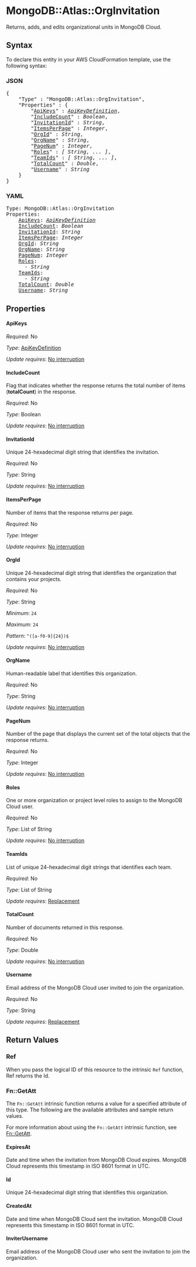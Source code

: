 # MongoDB::Atlas::OrgInvitation

Returns, adds, and edits organizational units in MongoDB Cloud.

## Syntax

To declare this entity in your AWS CloudFormation template, use the following syntax:

### JSON

<pre>
{
    "Type" : "MongoDB::Atlas::OrgInvitation",
    "Properties" : {
        "<a href="#apikeys" title="ApiKeys">ApiKeys</a>" : <i><a href="apikeydefinition.md">ApiKeyDefinition</a></i>,
        "<a href="#includecount" title="IncludeCount">IncludeCount</a>" : <i>Boolean</i>,
        "<a href="#invitationid" title="InvitationId">InvitationId</a>" : <i>String</i>,
        "<a href="#itemsperpage" title="ItemsPerPage">ItemsPerPage</a>" : <i>Integer</i>,
        "<a href="#orgid" title="OrgId">OrgId</a>" : <i>String</i>,
        "<a href="#orgname" title="OrgName">OrgName</a>" : <i>String</i>,
        "<a href="#pagenum" title="PageNum">PageNum</a>" : <i>Integer</i>,
        "<a href="#roles" title="Roles">Roles</a>" : <i>[ String, ... ]</i>,
        "<a href="#teamids" title="TeamIds">TeamIds</a>" : <i>[ String, ... ]</i>,
        "<a href="#totalcount" title="TotalCount">TotalCount</a>" : <i>Double</i>,
        "<a href="#username" title="Username">Username</a>" : <i>String</i>
    }
}
</pre>

### YAML

<pre>
Type: MongoDB::Atlas::OrgInvitation
Properties:
    <a href="#apikeys" title="ApiKeys">ApiKeys</a>: <i><a href="apikeydefinition.md">ApiKeyDefinition</a></i>
    <a href="#includecount" title="IncludeCount">IncludeCount</a>: <i>Boolean</i>
    <a href="#invitationid" title="InvitationId">InvitationId</a>: <i>String</i>
    <a href="#itemsperpage" title="ItemsPerPage">ItemsPerPage</a>: <i>Integer</i>
    <a href="#orgid" title="OrgId">OrgId</a>: <i>String</i>
    <a href="#orgname" title="OrgName">OrgName</a>: <i>String</i>
    <a href="#pagenum" title="PageNum">PageNum</a>: <i>Integer</i>
    <a href="#roles" title="Roles">Roles</a>: <i>
      - String</i>
    <a href="#teamids" title="TeamIds">TeamIds</a>: <i>
      - String</i>
    <a href="#totalcount" title="TotalCount">TotalCount</a>: <i>Double</i>
    <a href="#username" title="Username">Username</a>: <i>String</i>
</pre>

## Properties

#### ApiKeys

_Required_: No

_Type_: <a href="apikeydefinition.md">ApiKeyDefinition</a>

_Update requires_: [No interruption](https://docs.aws.amazon.com/AWSCloudFormation/latest/UserGuide/using-cfn-updating-stacks-update-behaviors.html#update-no-interrupt)

#### IncludeCount

Flag that indicates whether the response returns the total number of items (**totalCount**) in the response.

_Required_: No

_Type_: Boolean

_Update requires_: [No interruption](https://docs.aws.amazon.com/AWSCloudFormation/latest/UserGuide/using-cfn-updating-stacks-update-behaviors.html#update-no-interrupt)

#### InvitationId

Unique 24-hexadecimal digit string that identifies the invitation.

_Required_: No

_Type_: String

_Update requires_: [No interruption](https://docs.aws.amazon.com/AWSCloudFormation/latest/UserGuide/using-cfn-updating-stacks-update-behaviors.html#update-no-interrupt)

#### ItemsPerPage

Number of items that the response returns per page.

_Required_: No

_Type_: Integer

_Update requires_: [No interruption](https://docs.aws.amazon.com/AWSCloudFormation/latest/UserGuide/using-cfn-updating-stacks-update-behaviors.html#update-no-interrupt)

#### OrgId

Unique 24-hexadecimal digit string that identifies the organization that contains your projects.

_Required_: No

_Type_: String

_Minimum_: <code>24</code>

_Maximum_: <code>24</code>

_Pattern_: <code>^([a-f0-9]{24})$</code>

_Update requires_: [No interruption](https://docs.aws.amazon.com/AWSCloudFormation/latest/UserGuide/using-cfn-updating-stacks-update-behaviors.html#update-no-interrupt)

#### OrgName

Human-readable label that identifies this organization.

_Required_: No

_Type_: String

_Update requires_: [No interruption](https://docs.aws.amazon.com/AWSCloudFormation/latest/UserGuide/using-cfn-updating-stacks-update-behaviors.html#update-no-interrupt)

#### PageNum

Number of the page that displays the current set of the total objects that the response returns.

_Required_: No

_Type_: Integer

_Update requires_: [No interruption](https://docs.aws.amazon.com/AWSCloudFormation/latest/UserGuide/using-cfn-updating-stacks-update-behaviors.html#update-no-interrupt)

#### Roles

One or more organization or project level roles to assign to the MongoDB Cloud user.

_Required_: No

_Type_: List of String

_Update requires_: [No interruption](https://docs.aws.amazon.com/AWSCloudFormation/latest/UserGuide/using-cfn-updating-stacks-update-behaviors.html#update-no-interrupt)

#### TeamIds

List of unique 24-hexadecimal digit strings that identifies each team.

_Required_: No

_Type_: List of String

_Update requires_: [Replacement](https://docs.aws.amazon.com/AWSCloudFormation/latest/UserGuide/using-cfn-updating-stacks-update-behaviors.html#update-replacement)

#### TotalCount

Number of documents returned in this response.

_Required_: No

_Type_: Double

_Update requires_: [No interruption](https://docs.aws.amazon.com/AWSCloudFormation/latest/UserGuide/using-cfn-updating-stacks-update-behaviors.html#update-no-interrupt)

#### Username

Email address of the MongoDB Cloud user invited to join the organization.

_Required_: No

_Type_: String

_Update requires_: [Replacement](https://docs.aws.amazon.com/AWSCloudFormation/latest/UserGuide/using-cfn-updating-stacks-update-behaviors.html#update-replacement)

## Return Values

### Ref

When you pass the logical ID of this resource to the intrinsic `Ref` function, Ref returns the Id.

### Fn::GetAtt

The `Fn::GetAtt` intrinsic function returns a value for a specified attribute of this type. The following are the available attributes and sample return values.

For more information about using the `Fn::GetAtt` intrinsic function, see [Fn::GetAtt](https://docs.aws.amazon.com/AWSCloudFormation/latest/UserGuide/intrinsic-function-reference-getatt.html).

#### ExpiresAt

Date and time when the invitation from MongoDB Cloud expires. MongoDB Cloud represents this timestamp in ISO 8601 format in UTC.

#### Id

Unique 24-hexadecimal digit string that identifies this organization.

#### CreatedAt

Date and time when MongoDB Cloud sent the invitation. MongoDB Cloud represents this timestamp in ISO 8601 format in UTC.

#### InviterUsername

Email address of the MongoDB Cloud user who sent the invitation to join the organization.

